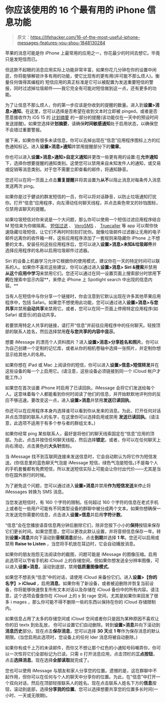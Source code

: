 # 你应该使用的 16 个最有用的 iPhone 信息功能

> 原文：<https://lifehacker.com/16-of-the-most-useful-iphone-messages-features-you-shou-1848130284>

苹果的消息可能是你 iPhone 上最常用的应用之一，你花最少的时间去想它。毕竟只是发短信而已。

但这款不起眼的消息应用实际上功能非常丰富，如果你花几分钟在你的设置中闲逛，你将能够解锁许多有用的功能，使它比现有的更有用(并可能不那么烦人)。衡量任何值得其编程的 短信应用的真正标准是它可以被配置为发送重要短信的警报，同时过滤掉垃圾邮件——我它完全有可能对短信做到这一点，还有更多的功能。

为了让信息不那么烦人，你的第一步应该是你收到的提醒的数量。进入到**设置>消息>通知**。在这里，您可以选择是否希望在收到文本时立即被 pinged，或者是否愿意接收作为 iOS 15 的 [计划摘要](https://lifehacker.com/avoid-unnecessary-distractions-in-ios-15-with-notificat-1847376058) 的一部分的提醒(该功能仅在一天中的预设时间发送提醒)。如果您选择**计划摘要**，请确保**时间敏感通知**处于启用状态，以确保您不会错过重要警报。

接下来，如果你有很多未读信息，你可以去掉出现在“信息”应用程序图标上方的红色通知标记。进入**设置>消息>通知**并禁用提醒部分下的**徽章**。

你也可以进入**设置>消息>通知>自定义通知**并更改一些更有用的设置:在**允许通知**下，选择你想要提醒的通知类别。这使您可以禁用来自未知发件人的通知，或交易或促销等消息类别。对于您不需要立即查看的邮件，将通知静音。

您还可以在同一页面上点击**重复提醒**并将其设置为**从不**以阻止消息对每条传入消息发送两次 ping。

如果你是过于健谈的群发短信的一员，你可以将对话静音，以防止垃圾通知打扰你。打开“信息”应用程序，向左滑动任何聊天线程，并点击紫色带叉的铃铛图标，仅禁用该聊天的提醒。

如果垃圾短信对你来说是一个大问题，那么你可以使用一个短信过滤应用程序结合 M 短信来为你做隔离。 [短信过滤](https://apps.apple.com/app/sms-filter-spam-junk-messages/id1046484240) 、 [VeroSMS](https://apps.apple.com/app/verosms/id1269693537) 、 [Truecaller](https://apps.apple.com/app/apple-store/id448142450) 等 app 可以帮你快速隐藏垃圾短信，让它们不再时时刻刻打扰你。就像垃圾邮件过滤器让无用的电子邮件远离你的收件箱一样，这些应用程序添加了一套规则来隐藏你 iPhone 上不想要的文本。安装任何这些应用程序后，您可以进入**设置>消息>未知&垃圾邮件**并选择应用程序的名称以启用垃圾邮件过滤器。

Siri 的设备上机器学习允许它根据你的使用模式，建议你在一天的特定时间可以联系的人。如果你不喜欢这些建议，你可以通过进入**设置>消息> Siri &搜索**并禁用**从这个应用中学习**来禁用它们。您还可以通过在同一设置页面上搜索部分时禁用**下的**在搜索中显示内容**，来停止 iPhone 上 Spotlight search 中出现的信息内容。** 

当有人在短信中与你分享一个链接时，你会注意到它默认出现在许多其他苹果应用程序中，包括 Safari。如果您不想使用此功能，您可以通过进入**设置>消息>与您共享**并禁用**自动共享**来禁用它。或者，您可以在同一页面上停用特定应用程序(如 Safari 或音乐)的自动共享。

若要禁用特定人共享的链接，请打开“信息”并前往应用程序中的任何聊天。轻按顶部的联系人姓名，然后选择禁用**在与您共享的内容中显示**。

想要 iMessage 的漂亮个人资料图片？进入**设置>消息>分享姓名和照片**。你可以为自己创建一个定制的记忆库，或者从你的相机卷轴中选择一张照片，并定制你想显示给其他人的名称。

如果你想在 iPad 或 Mac 上阅读你的短信，你可以进入**设置>信息>短信转发**并在这些设备的每一个上启用它。(请注意，这些设备必须链接到同一个 iCloud 帐户才能工作。)

如果您在首次设置 iPhone 时启用了已读回执，iMessage 会将它们发送给每个人。这意味着每个人都能看到你何时阅读了他们的信息，并开始默默地评判你的反应不够迅速。要改变这一点，进入**设置>消息**并禁用**发送已读回执**。

你还可以在应用程序本身内选择谁可以看到你从发来的消息。为此，打开任何对话并点击顶部的联系人的名字，在这里你可以选择启用或禁用 **发送已读回执**。(请注意，此选项不适用于有多个参与者的群组文本。)

如果你经常 ping 某些联系人，最好是将他们的聊天线索固定在“信息”应用的顶部。为此，点击并按住任何聊天线程，然后选择**锁定**。或者，你可以在任何聊天上向右滑动，点击黄色的**大头针**图标。

当 iMessage 找不到互联网连接来发送信息时，它会自动默认为将它作为短信发送。(你信息里的蓝色聊天气泡是 iMessage 短信，绿色气泡是短信。)不是每个人的手机套餐都有免费短信，所以发送短信实际上可能会让你付出代价——尤其是当你在国外旅行的时候。

为了避免这个问题，您可以通过进入**设置>消息**并禁用**作为短信发送**来停止将 iMessages 转换为 SMS 消息。

当您发送短信时，有 160 个字符的限制。任何超过 160 个字符的信息在老式手机上或者在一些用户可能有不同类型设备的群聊中被分成两个文本。如果你想确保一次发送完你需要的信息，点击进入**设置>信息**并启用**字符计数**。

“信息”会在您播放语音信息两分钟后删除它们，除非您按下小小的**保持**按钮来保存它们更长时间。如果您愿意，您可以更改此默认设置，并将音频信息保存一年。转到**设置>消息**并向下滚动到**音频消息**部分。点击**到期**并选择 **1 年**。您还可以启用或禁用 **Raise to Listen** ，当您将手机放在耳边时，它会自动播放消息。

如果你的朋友抱怨无法阅读你的截图，问题可能是 iMessage 的图像压缩。启用此选项可以节省手机和 iCloud 上的存储空间，但如果你想发送全分辨率图像，可以进入**设置>消息**，滚动到底部，禁用**低质量图像模式**。

如果您不想丢失“信息”中的对话，请使用 iCloud 来备份它们。进入**设置>【你的名字】> iCloud** ，启用**消息**。如果你有了新设备，或者被迫删除并恢复当前设备，你将能够快速恢复所有文本对话以及存储在 iCloud 备份中的所有内容。请注意，这个选项会蚕食你在 iCloud 上的 s 到 rage 空间，尤其是如果你来回发了很多 i mages ，那么你可能不得不删除一些的东西以保持在你的 iCloud 存储限制内。

如果信息占用了太多的存储空间或 iCloud 空间或者你只是因为某种原因不喜欢让你的旧 textx 到处乱放， 你可以设置它们自动删除。转到**设置>消息**并向下滚动到**消息历史**部分。现在点击**保存消息**，您可以选择 **30 天**或 **1 年**作为保存消息的默认期限。(当您启用此选项时，您设备上的任何 lder 消息将被自动删除。)

如果你有成千上万的未读邮件，而你又不想让那个红色的小通知号码嘲弄你，你可以一次性将它们全部标记为已读。只需 o 打开消息应用，点击顶栏的**三点按钮**，点击**选择消息**。现在选择**全部读取**就完成了。

您也可以使用 iMessage 与朋友和家人分享您的位置。遗憾的是，这在群聊中不起作用，但你可以在任何与个人的聊天中分享你的位置。为此，在“信息”中打开一个双向对话，然后在顶部轻按联系人的姓名。现在点击联系人姓名下方的**信息**按钮，滚动到底部，选择**分享我的位置**。您可以选择想要共享您的位置多长时间(一小时、一天或无限期)。